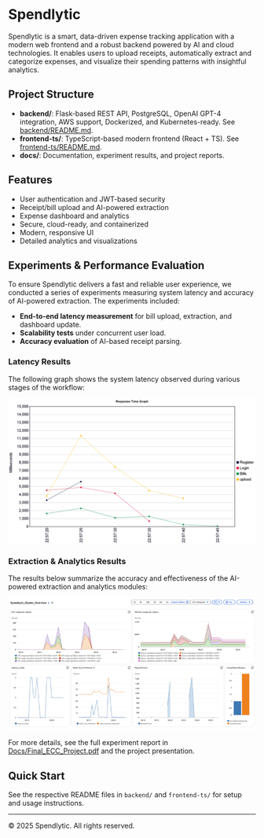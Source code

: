 # Spendlytic

Spendlytic is a smart, data-driven expense tracking application with a modern web frontend and a robust backend powered by AI and cloud technologies. It enables users to upload receipts, automatically extract and categorize expenses, and visualize their spending patterns with insightful analytics.

## Project Structure

- **backend/**: Flask-based REST API, PostgreSQL, OpenAI GPT-4 integration, AWS support, Dockerized, and Kubernetes-ready. See [backend/README.md](backend/README.md).
- **frontend-ts/**: TypeScript-based modern frontend (React + TS). See [frontend-ts/README.md](frontend-ts/README.md).
- **docs/**: Documentation, experiment results, and project reports.

## Features
- User authentication and JWT-based security
- Receipt/bill upload and AI-powered extraction
- Expense dashboard and analytics
- Secure, cloud-ready, and containerized
- Modern, responsive UI
- Detailed analytics and visualizations

## Experiments & Performance Evaluation

To ensure Spendlytic delivers a fast and reliable user experience, we conducted a series of experiments measuring system latency and accuracy of AI-powered extraction. The experiments included:

- **End-to-end latency measurement** for bill upload, extraction, and dashboard update.
- **Scalability tests** under concurrent user load.
- **Accuracy evaluation** of AI-based receipt parsing.

### Latency Results

The following graph shows the system latency observed during various stages of the workflow:

![Latency Graph](Docs/latency_graph.png)

### Extraction & Analytics Results

The results below summarize the accuracy and effectiveness of the AI-powered extraction and analytics modules:

![Extraction & Analytics Results](Docs/results.png)

For more details, see the full experiment report in [Docs/Final_ECC_Project.pdf](Docs/Final_ECC_Project.pdf) and the project presentation.

## Quick Start

See the respective README files in `backend/` and `frontend-ts/` for setup and usage instructions.

---

© 2025 Spendlytic. All rights reserved.
